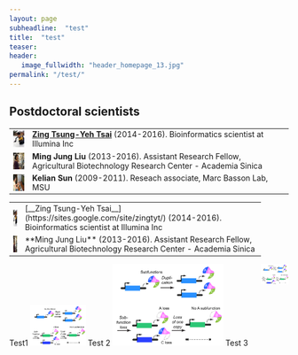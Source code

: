 ```yaml
---
layout: page
subheadline:  "test"
title:  "test"
teaser:
header:
   image_fullwidth: "header_homepage_13.jpg"
permalink: "/test/"
---
```


## Postdoctoral scientists
|  |  |
|--|--|
|<img src="../images/people_past/50px-Zing-20150307.jpg" align="left" height="30px">|[__Zing Tsung-Yeh Tsai__](https://sites.google.com/site/zingtyt/) (2014-2016). Bioinformatics scientist at Illumina Inc|
|<img src="../images/people_past/50px-Liu.jpg" align="left" height="30px"> |**Ming Jung Liu** (2013-2016). Assistant Research Fellow, Agricultural Biotechnology Research Center - Academia Sinica|
|<img src="../images/people_past/50px-Kelian_sun.jpeg" align="left" height="30px">|**Kelian Sun** (2009-2011). Reseach associate, Marc Basson Lab, MSU|

 <table style="width:90%">
  <tr>
    <td><img src="../images/people_past/50px-Zing-20150307.jpg" align="left" height="30px"></td>
    <td>[__Zing Tsung-Yeh Tsai__](https://sites.google.com/site/zingtyt/) (2014-2016). Bioinformatics scientist at Illumina Inc</td>
  </tr>
  <tr>
    <td><img src="../images/people_past/50px-Liu.jpg" align="left" height="30px"></td>
    <td>**Ming Jung Liu** (2013-2016). Assistant Research Fellow, Agricultural Biotechnology Research Center - Academia Sinica</td>
  </tr>
</table> 




<img src="../images/research/research_subfunction.png" align="right" width="50">
Test1

<img src="../images/research/research_subfunction.png" width="100">
Test 2

<img src="../images/research/research_subfunction.png" width="200">
Test 3
